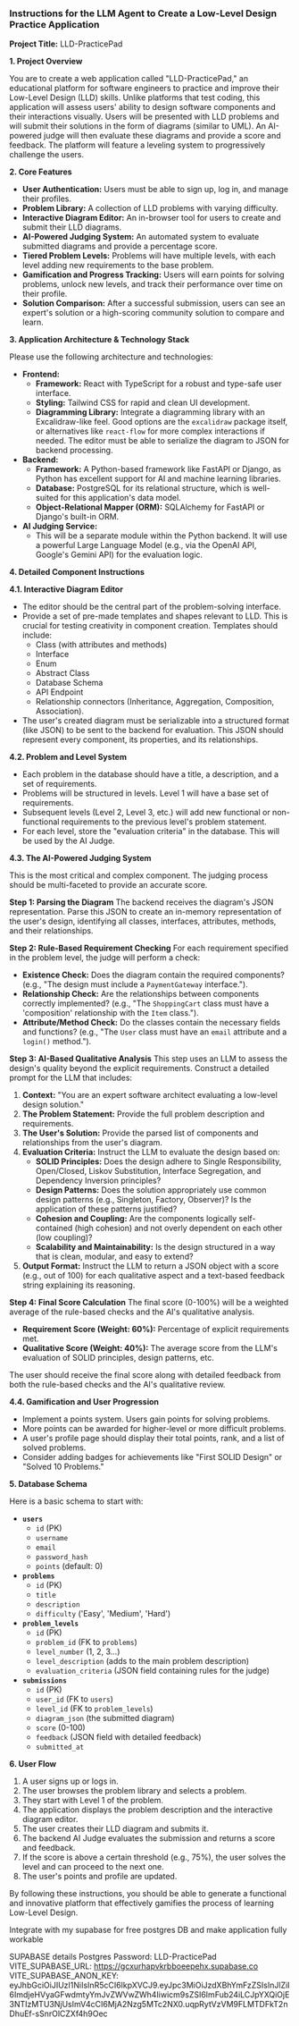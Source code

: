 ### **Instructions for the LLM Agent to Create a Low-Level Design Practice Application**

**Project Title:** LLD-PracticePad

**1. Project Overview**

You are to create a web application called "LLD-PracticePad," an educational platform for software engineers to practice and improve their Low-Level Design (LLD) skills. Unlike platforms that test coding, this application will assess users' ability to design software components and their interactions visually. Users will be presented with LLD problems and will submit their solutions in the form of diagrams (similar to UML). An AI-powered judge will then evaluate these diagrams and provide a score and feedback. The platform will feature a leveling system to progressively challenge the users.

**2. Core Features**

*   **User Authentication:** Users must be able to sign up, log in, and manage their profiles.
*   **Problem Library:** A collection of LLD problems with varying difficulty.
*   **Interactive Diagram Editor:** An in-browser tool for users to create and submit their LLD diagrams.
*   **AI-Powered Judging System:** An automated system to evaluate submitted diagrams and provide a percentage score.
*   **Tiered Problem Levels:** Problems will have multiple levels, with each level adding new requirements to the base problem.
*   **Gamification and Progress Tracking:** Users will earn points for solving problems, unlock new levels, and track their performance over time on their profile.
*   **Solution Comparison:** After a successful submission, users can see an expert's solution or a high-scoring community solution to compare and learn.

**3. Application Architecture & Technology Stack**

Please use the following architecture and technologies:

*   **Frontend:**
    *   **Framework:** React with TypeScript for a robust and type-safe user interface.
    *   **Styling:** Tailwind CSS for rapid and clean UI development.
    *   **Diagramming Library:** Integrate a diagramming library with an Excalidraw-like feel. Good options are the `excalidraw` package itself, or alternatives like `react-flow` for more complex interactions if needed. The editor must be able to serialize the diagram to JSON for backend processing.
*   **Backend:**
    *   **Framework:** A Python-based framework like FastAPI or Django, as Python has excellent support for AI and machine learning libraries.
    *   **Database:** PostgreSQL for its relational structure, which is well-suited for this application's data model.
    *   **Object-Relational Mapper (ORM):** SQLAlchemy for FastAPI or Django's built-in ORM.
*   **AI Judging Service:**
    *   This will be a separate module within the Python backend. It will use a powerful Large Language Model (e.g., via the OpenAI API, Google's Gemini API) for the evaluation logic.

**4. Detailed Component Instructions**

**4.1. Interactive Diagram Editor**

*   The editor should be the central part of the problem-solving interface.
*   Provide a set of pre-made templates and shapes relevant to LLD. This is crucial for testing creativity in component creation. Templates should include:
    *   Class (with attributes and methods)
    *   Interface
    *   Enum
    *   Abstract Class
    *   Database Schema
    *   API Endpoint
    *   Relationship connectors (Inheritance, Aggregation, Composition, Association).
*   The user's created diagram must be serializable into a structured format (like JSON) to be sent to the backend for evaluation. This JSON should represent every component, its properties, and its relationships.

**4.2. Problem and Level System**

*   Each problem in the database should have a title, a description, and a set of requirements.
*   Problems will be structured in levels. Level 1 will have a base set of requirements.
*   Subsequent levels (Level 2, Level 3, etc.) will add new functional or non-functional requirements to the previous level's problem statement.
*   For each level, store the "evaluation criteria" in the database. This will be used by the AI Judge.

**4.3. The AI-Powered Judging System**

This is the most critical and complex component. The judging process should be multi-faceted to provide an accurate score.

**Step 1: Parsing the Diagram**
The backend receives the diagram's JSON representation. Parse this JSON to create an in-memory representation of the user's design, identifying all classes, interfaces, attributes, methods, and their relationships.

**Step 2: Rule-Based Requirement Checking**
For each requirement specified in the problem level, the judge will perform a check:
*   **Existence Check:** Does the diagram contain the required components? (e.g., "The design must include a `PaymentGateway` interface.").
*   **Relationship Check:** Are the relationships between components correctly implemented? (e.g., "The `ShoppingCart` class must have a 'composition' relationship with the `Item` class.").
*   **Attribute/Method Check:** Do the classes contain the necessary fields and functions? (e.g., "The `User` class must have an `email` attribute and a `login()` method.").

**Step 3: AI-Based Qualitative Analysis**
This step uses an LLM to assess the design's quality beyond the explicit requirements. Construct a detailed prompt for the LLM that includes:
1.  **Context:** "You are an expert software architect evaluating a low-level design solution."
2.  **The Problem Statement:** Provide the full problem description and requirements.
3.  **The User's Solution:** Provide the parsed list of components and relationships from the user's diagram.
4.  **Evaluation Criteria:** Instruct the LLM to evaluate the design based on:
    *   **SOLID Principles:** Does the design adhere to Single Responsibility, Open/Closed, Liskov Substitution, Interface Segregation, and Dependency Inversion principles?
    *   **Design Patterns:** Does the solution appropriately use common design patterns (e.g., Singleton, Factory, Observer)? Is the application of these patterns justified?
    *   **Cohesion and Coupling:** Are the components logically self-contained (high cohesion) and not overly dependent on each other (low coupling)?
    *   **Scalability and Maintainability:** Is the design structured in a way that is clean, modular, and easy to extend?
5.  **Output Format:** Instruct the LLM to return a JSON object with a score (e.g., out of 100) for each qualitative aspect and a text-based feedback string explaining its reasoning.

**Step 4: Final Score Calculation**
The final score (0-100%) will be a weighted average of the rule-based checks and the AI's qualitative analysis.
*   **Requirement Score (Weight: 60%):** Percentage of explicit requirements met.
*   **Qualitative Score (Weight: 40%):** The average score from the LLM's evaluation of SOLID principles, design patterns, etc.

The user should receive the final score along with detailed feedback from both the rule-based checks and the AI's qualitative review.

**4.4. Gamification and User Progression**

*   Implement a points system. Users gain points for solving problems.
*   More points can be awarded for higher-level or more difficult problems.
*   A user's profile page should display their total points, rank, and a list of solved problems.
*   Consider adding badges for achievements like "First SOLID Design" or "Solved 10 Problems."

**5. Database Schema**

Here is a basic schema to start with:

*   **`users`**
    *   `id` (PK)
    *   `username`
    *   `email`
    *   `password_hash`
    *   `points` (default: 0)
*   **`problems`**
    *   `id` (PK)
    *   `title`
    *   `description`
    *   `difficulty` ('Easy', 'Medium', 'Hard')
*   **`problem_levels`**
    *   `id` (PK)
    *   `problem_id` (FK to `problems`)
    *   `level_number` (1, 2, 3...)
    *   `level_description` (adds to the main problem description)
    *   `evaluation_criteria` (JSON field containing rules for the judge)
*   **`submissions`**
    *   `id` (PK)
    *   `user_id` (FK to `users`)
    *   `level_id` (FK to `problem_levels`)
    *   `diagram_json` (the submitted diagram)
    *   `score` (0-100)
    *   `feedback` (JSON field with detailed feedback)
    *   `submitted_at`

**6. User Flow**

1.  A user signs up or logs in.
2.  The user browses the problem library and selects a problem.
3.  They start with Level 1 of the problem.
4.  The application displays the problem description and the interactive diagram editor.
5.  The user creates their LLD diagram and submits it.
6.  The backend AI Judge evaluates the submission and returns a score and feedback.
7.  If the score is above a certain threshold (e.g., 75%), the user solves the level and can proceed to the next one.
8.  The user's points and profile are updated.

By following these instructions, you should be able to generate a functional and innovative platform that effectively gamifies the process of learning Low-Level Design.

Integrate with my supabase for free postgres DB and make application fully workable

SUPABASE details
Postgres Password: LLD-PracticePad
VITE_SUPABASE_URL: https://gcxurhapvkrbboeepehx.supabase.co
VITE_SUPABASE_ANON_KEY: eyJhbGciOiJIUzI1NiIsInR5cCI6IkpXVCJ9.eyJpc3MiOiJzdXBhYmFzZSIsInJlZiI6ImdjeHVyaGFwdmtyYmJvZWVwZWh4Iiwicm9sZSI6ImFub24iLCJpYXQiOjE3NTIzMTU3NjUsImV4cCI6MjA2Nzg5MTc2NX0.uqpRytVzVM9FLMTDFkT2nDhuEf-sSnrOlCZXf4h9Oec